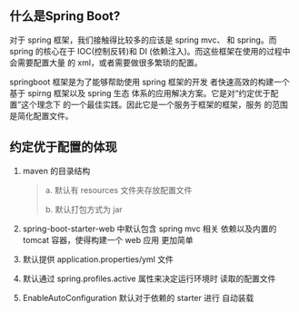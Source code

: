 ## 什么是Spring Boot?

对于 spring 框架，我们接触得比较多的应该是 spring mvc、 和 spring。而 spring 的核心在于 IOC(控制反转)和 DI (依赖注入)。而这些框架在使用的过程中会需要配置大量 的 xml，或者需要做很多繁琐的配置。

springboot 框架是为了能够帮助使用 spring 框架的开发 者快速高效的构建一个基于 spirng 框架以及 spring 生态 体系的应用解决方案。它是对“约定优于配置”这个理念下 的一个最佳实践。因此它是一个服务于框架的框架，服务 的范围是简化配置文件。


## 约定优于配置的体现

1. maven 的目录结构
    >a. 默认有 resources 文件夹存放配置文件
    >
    >b. 默认打包方式为 jar

2. spring-boot-starter-web 中默认包含 spring mvc 相关 依赖以及内置的 tomcat 容器，使得构建一个 web 应用 更加简单

3. 默认提供 application.properties/yml 文件
4. 默认通过 spring.profiles.active 属性来决定运行环境时
读取的配置文件
5. EnableAutoConfiguration 默认对于依赖的 starter 进行
自动装载



